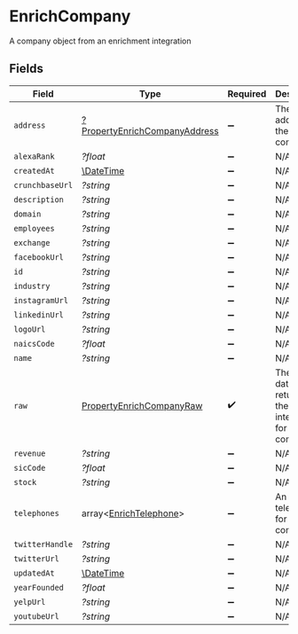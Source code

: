 # EnrichCompany

A company object from an enrichment integration


## Fields

| Field                                                                                | Type                                                                                 | Required                                                                             | Description                                                                          |
| ------------------------------------------------------------------------------------ | ------------------------------------------------------------------------------------ | ------------------------------------------------------------------------------------ | ------------------------------------------------------------------------------------ |
| `address`                                                                            | [?PropertyEnrichCompanyAddress](../../models/shared/PropertyEnrichCompanyAddress.md) | :heavy_minus_sign:                                                                   | The address of the company                                                           |
| `alexaRank`                                                                          | *?float*                                                                             | :heavy_minus_sign:                                                                   | N/A                                                                                  |
| `createdAt`                                                                          | [\DateTime](https://www.php.net/manual/en/class.datetime.php)                        | :heavy_minus_sign:                                                                   | N/A                                                                                  |
| `crunchbaseUrl`                                                                      | *?string*                                                                            | :heavy_minus_sign:                                                                   | N/A                                                                                  |
| `description`                                                                        | *?string*                                                                            | :heavy_minus_sign:                                                                   | N/A                                                                                  |
| `domain`                                                                             | *?string*                                                                            | :heavy_minus_sign:                                                                   | N/A                                                                                  |
| `employees`                                                                          | *?string*                                                                            | :heavy_minus_sign:                                                                   | N/A                                                                                  |
| `exchange`                                                                           | *?string*                                                                            | :heavy_minus_sign:                                                                   | N/A                                                                                  |
| `facebookUrl`                                                                        | *?string*                                                                            | :heavy_minus_sign:                                                                   | N/A                                                                                  |
| `id`                                                                                 | *?string*                                                                            | :heavy_minus_sign:                                                                   | N/A                                                                                  |
| `industry`                                                                           | *?string*                                                                            | :heavy_minus_sign:                                                                   | N/A                                                                                  |
| `instagramUrl`                                                                       | *?string*                                                                            | :heavy_minus_sign:                                                                   | N/A                                                                                  |
| `linkedinUrl`                                                                        | *?string*                                                                            | :heavy_minus_sign:                                                                   | N/A                                                                                  |
| `logoUrl`                                                                            | *?string*                                                                            | :heavy_minus_sign:                                                                   | N/A                                                                                  |
| `naicsCode`                                                                          | *?float*                                                                             | :heavy_minus_sign:                                                                   | N/A                                                                                  |
| `name`                                                                               | *?string*                                                                            | :heavy_minus_sign:                                                                   | N/A                                                                                  |
| `raw`                                                                                | [PropertyEnrichCompanyRaw](../../models/shared/PropertyEnrichCompanyRaw.md)          | :heavy_check_mark:                                                                   | The raw data returned by the integration for this company                            |
| `revenue`                                                                            | *?string*                                                                            | :heavy_minus_sign:                                                                   | N/A                                                                                  |
| `sicCode`                                                                            | *?float*                                                                             | :heavy_minus_sign:                                                                   | N/A                                                                                  |
| `stock`                                                                              | *?string*                                                                            | :heavy_minus_sign:                                                                   | N/A                                                                                  |
| `telephones`                                                                         | array<[EnrichTelephone](../../models/shared/EnrichTelephone.md)>                     | :heavy_minus_sign:                                                                   | An array of telephones for this company                                              |
| `twitterHandle`                                                                      | *?string*                                                                            | :heavy_minus_sign:                                                                   | N/A                                                                                  |
| `twitterUrl`                                                                         | *?string*                                                                            | :heavy_minus_sign:                                                                   | N/A                                                                                  |
| `updatedAt`                                                                          | [\DateTime](https://www.php.net/manual/en/class.datetime.php)                        | :heavy_minus_sign:                                                                   | N/A                                                                                  |
| `yearFounded`                                                                        | *?float*                                                                             | :heavy_minus_sign:                                                                   | N/A                                                                                  |
| `yelpUrl`                                                                            | *?string*                                                                            | :heavy_minus_sign:                                                                   | N/A                                                                                  |
| `youtubeUrl`                                                                         | *?string*                                                                            | :heavy_minus_sign:                                                                   | N/A                                                                                  |